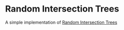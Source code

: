 # Random Intersection Trees
A simple implementation of [Random Intersection Trees](http://arxiv.org/abs/1303.6223)
